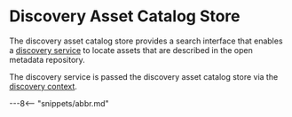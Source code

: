 <!-- SPDX-License-Identifier: CC-BY-4.0 -->
<!-- Copyright Contributors to the ODPi Egeria project 2019. -->

# Discovery Asset Catalog Store

The discovery asset catalog store provides a search interface
that enables a [discovery service](discovery-service.md)
to locate assets that are described in the open metadata repository.

The discovery service is passed
the discovery asset catalog store via the
[discovery context](discovery-context.md).


---8<-- "snippets/abbr.md"